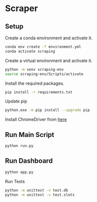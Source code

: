 # Scraper

## Setup

Create a conda environment and activate it.

```bash
conda env create -f environment.yml
conda activate scraping
```

Create a virtual environment and activate it.

```bash
python -m venv scraping-env
source scraping-env/Scripts/activate
```

Install the required packages.

```bash
pip install -r requirements.txt
```

Update pip

```bash
python.exe -m pip install --upgrade pip
```

Install ChromeDriver from [here](https://googlechromelabs.github.io/chrome-for-testing/)

## Run Main Script

```bash
python run.py
```

## Run Dashboard

```bash
python app.py
```

Run Tests

```bash
python -m unittest -v test.db
python -m unittest -v test.slots
```
